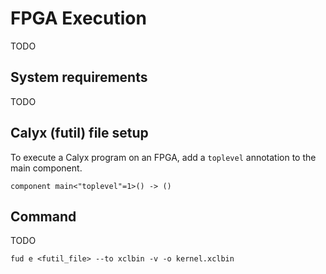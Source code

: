 # FPGA Execution
TODO

## System requirements
TODO

## Calyx (futil) file setup
To execute a Calyx program on an FPGA, add a `toplevel` annotation to the main component.
```
component main<"toplevel"=1>() -> ()
```

## Command
TODO
```
fud e <futil_file> --to xclbin -v -o kernel.xclbin
```
